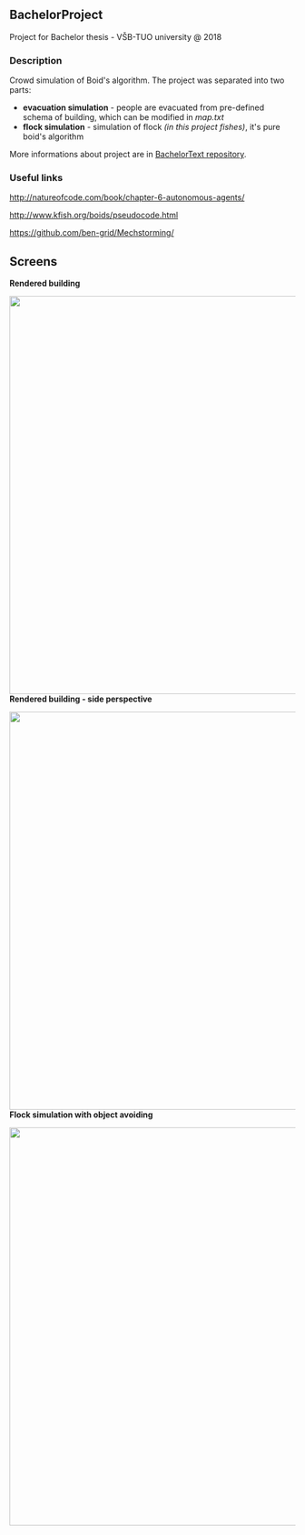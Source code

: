 ## BachelorProject
Project for Bachelor thesis - VŠB-TUO university @ 2018

### Description
Crowd simulation of Boid's algorithm. The project was separated into two parts:
* **evacuation simulation** - people are evacuated from pre-defined schema of building, which can be modified in *map.txt*
* **flock simulation** - simulation of flock *(in this project fishes)*, it's pure boid's algorithm

More informations about project are in [BachelorText repository](https://github.com/pr033r/BachelorText/blob/master/main.pdf).

### Useful links
http://natureofcode.com/book/chapter-6-autonomous-agents/

http://www.kfish.org/boids/pseudocode.html

https://github.com/ben-grid/Mechstorming/

## Screens

<b>Rendered building</b><br>

<a href="url"><img src="http://adam-lasak.xf.cz/w/bachelor-images/newscreen2.jpg" align="left" width="700" ></a>

</br>
<b>Rendered building - side perspective</b><br>

<a href="url"><img src="http://adam-lasak.xf.cz/w/bachelor-images/newscreen3.jpg" align="left" width="700" ></a>

</br>
<b>Flock simulation with object avoiding</b>

<a href="url"><img src="http://adam-lasak.xf.cz/w/bachelor-images/new_fish4.jpg" align="left" width="700" ></a>
